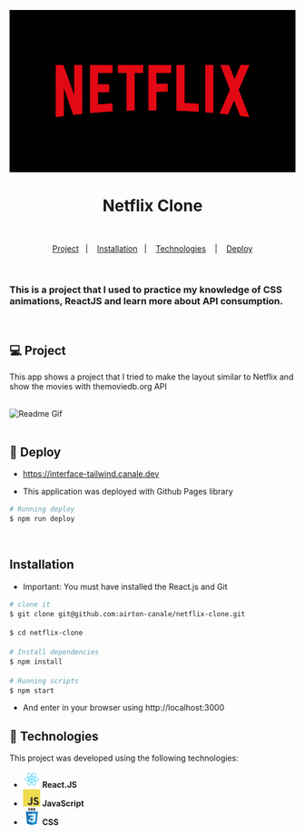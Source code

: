 <p align="center">
<img width= "800px" src="./github/banner.gif" alt="Banner">
</p>  
<h1 align="center"><strong></strong></h1>
<h1 align="center"><strong>Netflix Clone</strong></h1>
<br>
<p align="center">
  <a href="#-project">Project</a>&nbsp;&nbsp;&nbsp;|&nbsp;&nbsp;&nbsp;
  <a href="#installation">Installation</a>&nbsp;&nbsp;&nbsp;|&nbsp;&nbsp;&nbsp;
  <a href="#-technologies">Technologies</a>
  &nbsp;&nbsp;&nbsp;|&nbsp;&nbsp;&nbsp;
  <a href="#-deploy">Deploy</a>
</p>

<br>



### This is a project that I used to practice my knowledge of CSS animations, ReactJS and learn more about API consumption.

<br>

## 💻 Project


<p>
This app shows a project that I tried to make the layout similar to Netflix and show the movies with themoviedb.org API</p>

<br>
<img src="./github/readme.gif" alt="Readme Gif">
<br>
<br>

## 🚀 Deploy
 -  https://interface-tailwind.canale.dev

 - This application was deployed with Github Pages library


 ```bash
# Running deploy
$ npm run deploy
```
<br>

## Installation

- Important: You must have installed the React.js and Git

```bash
# clone it
$ git clone git@github.com:airton-canale/netflix-clone.git

$ cd netflix-clone

# Install dependencies
$ npm install

# Running scripts
$ npm start
```
- And enter in your browser using http://localhost:3000


## 🚀 Technologies

This project was developed using the following technologies:

- <img height="30" src="https://raw.githubusercontent.com/github/explore/80688e429a7d4ef2fca1e82350fe8e3517d3494d/topics/react/react.png"> **React.JS**
- <img height="30" src="https://raw.githubusercontent.com/github/explore/80688e429a7d4ef2fca1e82350fe8e3517d3494d/topics/javascript/javascript.png"> **JavaScript**
- <img height="30" src="https://raw.githubusercontent.com/github/explore/80688e429a7d4ef2fca1e82350fe8e3517d3494d/topics/css/css.png"> **CSS**
